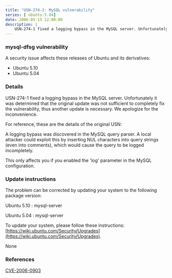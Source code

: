 ```yaml
---
title: "USN-274-2: MySQL vulnerability"
series: [ ubuntu-5.04]
date: 2006-05-15 12:00:00
description: |
    USN-274-1 fixed a logging bypass in the MySQL server. Unfortunately it was determined that the original update was not sufficient to completely fix the vulnerability, thus another update is necessary. We apologize for the inconvenience.
--- 
```

 
### mysql-dfsg vulnerability

A security issue affects these releases of Ubuntu and its derivatives:

* Ubuntu 5.10
* Ubuntu 5.04

### Details

USN-274-1 fixed a logging bypass in the MySQL server. Unfortunately it was determined that the original update was not sufficient to completely fix the vulnerability, thus another update is necessary. We apologize for the inconvenience.

For reference, these are the details of the original USN:

 A logging bypass was discovered in the MySQL query parser. A local attacker could exploit this by inserting NUL characters into query strings (even into comments), which would cause the query to be logged incompletely.

 This only affects you if you enabled the &#39;log&#39; parameter in the MySQL configuration.

### Update instructions

The problem can be corrected by updating your system to the following package version:

Ubuntu 5.10
 : mysql-server 

Ubuntu 5.04
 : mysql-server 

To update your system, please follow these instructions: [https://wiki.ubuntu.com/Security/Upgrades](https://wiki.ubuntu.com/Security/Upgrades).

None

### References

 [CVE-2006-0903](http://people.ubuntu.com/~ubuntu-security/cve/CVE-2006-0903)
 
